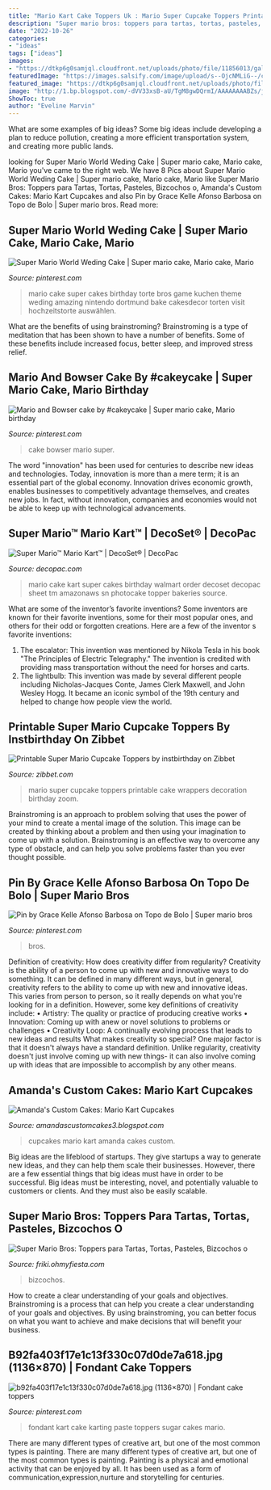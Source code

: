 ```yaml
---
title: "Mario Kart Cake Toppers Uk : Mario Super Cupcake Toppers Printable Cake Wrappers Decoration Birthday Zoom"
description: "Super mario bros: toppers para tartas, tortas, pasteles, bizcochos o"
date: "2022-10-26"
categories:
- "ideas"
tags: ["ideas"]
images:
- "https://dtkp6g0samjql.cloudfront.net/uploads/photo/file/11856013/gallery_hero_il_fullxfull.776553445_7oft.jpg"
featuredImage: "https://images.salsify.com/image/upload/s--OjcNMLiG--/cs_srgb/qouhlhhrxhv0i7vrodsn.jpg"
featured_image: "https://dtkp6g0samjql.cloudfront.net/uploads/photo/file/11856013/gallery_hero_il_fullxfull.776553445_7oft.jpg"
image: "http://1.bp.blogspot.com/-dVV33xsB-aU/TgM8gwDQrmI/AAAAAAAABZs/jjXVKpC-dYI/s1600/IMG_8940.JPG"
ShowToc: true
author: "Eveline Marvin"
---
```



What are some examples of big ideas?
Some big ideas include developing a plan to reduce pollution, creating a more efficient transportation system, and creating more public lands.

	

		
looking for Super Mario World Weding Cake | Super mario cake, Mario cake, Mario you've came to the right web. We have 8 Pics about Super Mario World Weding Cake | Super mario cake, Mario cake, Mario like Super Mario Bros: Toppers para Tartas, Tortas, Pasteles, Bizcochos o, Amanda&#039;s Custom Cakes: Mario Kart Cupcakes and also Pin by Grace Kelle Afonso Barbosa on Topo de Bolo | Super mario bros. Read more:
		
    
## Super Mario World Weding Cake | Super Mario Cake, Mario Cake, Mario

<img loading=lazy src="https://i.pinimg.com/originals/77/ec/98/77ec98c6abecd6f636646867acc4b1f4.jpg" onerror="this.onerror=null;this.src='https://tse4.mm.bing.net/th?id=OIP.zc54TSxGIWy707Dd55oOhwAAAA&amp;pid=15.1';" alt="Super Mario World Weding Cake | Super mario cake, Mario cake, Mario">

_Source: pinterest.com_

>mario cake super cakes birthday torte bros game kuchen theme weding amazing nintendo dortmund bake cakesdecor torten visit hochzeitstorte auswählen. 

	

What are the benefits of using brainstroming?
Brainstroming is a type of meditation that has been shown to have a number of benefits. Some of these benefits include increased focus, better sleep, and improved stress relief.

    
## Mario And Bowser Cake By #cakeycake | Super Mario Cake, Mario Birthday

<img loading=lazy src="https://i.pinimg.com/736x/53/32/30/533230c3f7cb038bc204eec10c833893--mario.jpg" onerror="this.onerror=null;this.src='https://tse3.mm.bing.net/th?id=OIP.8VyrhjXl84WHyCWyTpuG0gHaKg&amp;pid=15.1';" alt="Mario and Bowser cake by #cakeycake | Super mario cake, Mario birthday">

_Source: pinterest.com_

>cake bowser mario super. 

	

The word "innovation" has been used for centuries to describe new ideas and technologies. Today, innovation is more than a mere term; it is an essential part of the global economy. Innovation drives economic growth, enables businesses to competitively advantage themselves, and creates new jobs. In fact, without innovation, companies and economies would not be able to keep up with technological advancements.

    
## Super Mario™ Mario Kart™ | DecoSet® | DecoPac

<img loading=lazy src="https://images.salsify.com/image/upload/s--OjcNMLiG--/cs_srgb/qouhlhhrxhv0i7vrodsn.jpg" onerror="this.onerror=null;this.src='https://tse1.mm.bing.net/th?id=OIP.B69cLjJorpmAvIaZG0wKFgHaE5&amp;pid=15.1';" alt="Super Mario™ Mario Kart™ | DecoSet® | DecoPac">

_Source: decopac.com_

>mario cake kart super cakes birthday walmart order decoset decopac sheet tm amazonaws sn photocake topper bakeries source. 

	

What are some of the inventor’s favorite inventions?
Some inventors are known for their favorite inventions, some for their most popular ones, and others for their odd or forgotten creations. Here are a few of the inventor s favorite inventions:
1. The escalator: This invention was mentioned by Nikola Tesla in his book "The Principles of Electric Telegraphy." The invention is credited with providing mass transportation without the need for horses and carts.
2. The lightbulb: This invention was made by several different people including Nicholas-Jacques Conte, James Clerk Maxwell, and John Wesley Hogg. It became an iconic symbol of the 19th century and helped to change how people view the world.

    
## Printable Super Mario Cupcake Toppers By Instbirthday On Zibbet

<img loading=lazy src="https://dtkp6g0samjql.cloudfront.net/uploads/photo/file/11856013/gallery_hero_il_fullxfull.776553445_7oft.jpg" onerror="this.onerror=null;this.src='https://tse1.mm.bing.net/th?id=OIP.7kuZBoQSw2hZtObTnpcK7wHaF7&amp;pid=15.1';" alt="Printable Super Mario Cupcake Toppers by instbirthday on Zibbet">

_Source: zibbet.com_

>mario super cupcake toppers printable cake wrappers decoration birthday zoom. 

	

Brainstroming is an approach to problem solving that uses the power of your mind to create a mental image of the solution. This image can be created by thinking about a problem and then using your imagination to come up with a solution. Brainstroming is an effective way to overcome any type of obstacle, and can help you solve problems faster than you ever thought possible.

    
## Pin By Grace Kelle Afonso Barbosa On Topo De Bolo | Super Mario Bros

<img loading=lazy src="https://i.pinimg.com/736x/11/94/03/1194034c9114df2ae109c029c91a09e7.jpg" onerror="this.onerror=null;this.src='https://tse4.mm.bing.net/th?id=OIP.sVERYnbdqyofAWhARiVQLQHaL2&amp;pid=15.1';" alt="Pin by Grace Kelle Afonso Barbosa on Topo de Bolo | Super mario bros">

_Source: pinterest.com_

>bros. 

	

Definition of creativity: How does creativity differ from regularity?
Creativity is the ability of a person to come up with new and innovative ways to do something. It can be defined in many different ways, but in general, creativity refers to the ability to come up with new and innovative ideas. This varies from person to person, so it really depends on what you're looking for in a definition. However, some key definitions of creativity include: • Artistry: The quality or practice of producing creative works • Innovation: Coming up with anew or novel solutions to problems or challenges • Creativity Loop: A continually evolving process that leads to new ideas and results 
What makes creativity so special? One major factor is that it doesn't always have a standard definition. Unlike regularity, creativity doesn't just involve coming up with new things- it can also involve coming up with ideas that are impossible to accomplish by any other means.

    
## Amanda&#039;s Custom Cakes: Mario Kart Cupcakes

<img loading=lazy src="http://1.bp.blogspot.com/-dVV33xsB-aU/TgM8gwDQrmI/AAAAAAAABZs/jjXVKpC-dYI/s1600/IMG_8940.JPG" onerror="this.onerror=null;this.src='https://tse1.mm.bing.net/th?id=OIP.M7VKBjA73SNQT_PF2vTj9gHaGI&amp;pid=15.1';" alt="Amanda&#039;s Custom Cakes: Mario Kart Cupcakes">

_Source: amandascustomcakes3.blogspot.com_

>cupcakes mario kart amanda cakes custom. 

	

Big ideas are the lifeblood of startups. They give startups a way to generate new ideas, and they can help them scale their businesses. However, there are a few essential things that big ideas must have in order to be successful. Big ideas must be interesting, novel, and potentially valuable to customers or clients. And they must also be easily scalable.

    
## Super Mario Bros: Toppers Para Tartas, Tortas, Pasteles, Bizcochos O

<img loading=lazy src="https://1.bp.blogspot.com/-m1rPY2QrwAU/WxWP94nThlI/AAAAAAAIwcc/Rz9FFMLyKAU2HJO2Zsy7-HJDKf1tEyb1gCLcBGAs/s1600/super-mario-free-printable-cake-toppers.png" onerror="this.onerror=null;this.src='https://tse1.mm.bing.net/th?id=OIP.A_ZICXtxwHpc7AVaJT9odAHaK0&amp;pid=15.1';" alt="Super Mario Bros: Toppers para Tartas, Tortas, Pasteles, Bizcochos o">

_Source: friki.ohmyfiesta.com_

>bizcochos. 

	

How to create a clear understanding of your goals and objectives.
Brainstroming is a process that can help you create a clear understanding of your goals and objectives. By using brainstroming, you can better focus on what you want to achieve and make decisions that will benefit your business.

    
## B92fa403f17e1c13f330c07d0de7a618.jpg (1136×870) | Fondant Cake Toppers

<img loading=lazy src="https://i.pinimg.com/originals/b9/2f/a4/b92fa403f17e1c13f330c07d0de7a618.jpg" onerror="this.onerror=null;this.src='https://tse2.mm.bing.net/th?id=OIP.3OJx9xCp5L30Sjji26G6cAHaFr&amp;pid=15.1';" alt="b92fa403f17e1c13f330c07d0de7a618.jpg (1136×870) | Fondant cake toppers">

_Source: pinterest.com_

>fondant kart cake karting paste toppers sugar cakes mario. 

	

There are many different types of creative art, but one of the most common types is painting.
There are many different types of creative art, but one of the most common types is painting. Painting is a physical and emotional activity that can be enjoyed by all. It has been used as a form of communication,expression,nurture and storytelling for centuries.

